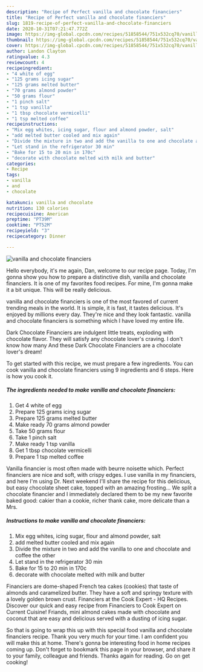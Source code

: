 ```yaml
---
description: "Recipe of Perfect vanilla and chocolate financiers"
title: "Recipe of Perfect vanilla and chocolate financiers"
slug: 1819-recipe-of-perfect-vanilla-and-chocolate-financiers
date: 2020-10-31T07:21:47.772Z
image: https://img-global.cpcdn.com/recipes/51858544/751x532cq70/vanilla-and-chocolate-financiers-recipe-main-photo.jpg
thumbnail: https://img-global.cpcdn.com/recipes/51858544/751x532cq70/vanilla-and-chocolate-financiers-recipe-main-photo.jpg
cover: https://img-global.cpcdn.com/recipes/51858544/751x532cq70/vanilla-and-chocolate-financiers-recipe-main-photo.jpg
author: Landon Clayton
ratingvalue: 4.3
reviewcount: 4
recipeingredient:
- "4 white of egg"
- "125 grams icing sugar"
- "125 grams melted butter"
- "70 grams almond powder"
- "50 grams flour"
- "1 pinch salt"
- "1 tsp vanilla"
- "1 tbsp chocolate vermicelli"
- "1 tsp melted coffee"
recipeinstructions:
- "Mix egg whites, icing sugar, flour and almond powder, salt"
- "add melted butter cooled and mix again"
- "Divide the mixture in two and add the vanilla to one and chocolate and coffee the other"
- "Let stand in the refrigerator 30 min"
- "Bake for 15 to 20 min in 170c"
- "decorate with chocolate melted with milk and butter"
categories:
- Recipe
tags:
- vanilla
- and
- chocolate

katakunci: vanilla and chocolate 
nutrition: 130 calories
recipecuisine: American
preptime: "PT39M"
cooktime: "PT52M"
recipeyield: "3"
recipecategory: Dinner

---
```



![vanilla and chocolate financiers](https://img-global.cpcdn.com/recipes/51858544/751x532cq70/vanilla-and-chocolate-financiers-recipe-main-photo.jpg)

Hello everybody, it's me again, Dan, welcome to our recipe page. Today, I'm gonna show you how to prepare a distinctive dish, vanilla and chocolate financiers. It is one of my favorites food recipes. For mine, I'm gonna make it a bit unique. This will be really delicious.

vanilla and chocolate financiers is one of the most favored of current trending meals in the world. It is simple, it is fast, it tastes delicious. It's enjoyed by millions every day. They're nice and they look fantastic. vanilla and chocolate financiers is something which I have loved my entire life.

Dark Chocolate Financiers are indulgent little treats, exploding with chocolate flavor. They will satisfy any chocolate lover&#39;s craving. I don&#39;t know how many And these Dark Chocolate Financiers are a chocolate lover&#39;s dream!


To get started with this recipe, we must prepare a few ingredients. You can cook vanilla and chocolate financiers using 9 ingredients and 6 steps. Here is how you cook it.

<!--inarticleads1-->

##### The ingredients needed to make vanilla and chocolate financiers:

1. Get 4 white of egg
1. Prepare 125 grams icing sugar
1. Prepare 125 grams melted butter
1. Make ready 70 grams almond powder
1. Take 50 grams flour
1. Take 1 pinch salt
1. Make ready 1 tsp vanilla
1. Get 1 tbsp chocolate vermicelli
1. Prepare 1 tsp melted coffee


Vanilla financier is most often made with beurre noisette which. Perfect financiers are nice and soft, with crispy edges. I use vanilla in my financiers, and here I&#39;m using Dr. Next weekend I&#39;ll share the recipe for this delicious, but easy chocolate sheet cake, topped with an amazing frosting… We split a chocolate financier and I immediately declared them to be my new favorite baked good: cakier than a cookie, richer thank cake, more delicate than a Mrs. 

<!--inarticleads2-->

##### Instructions to make vanilla and chocolate financiers:

1. Mix egg whites, icing sugar, flour and almond powder, salt
1. add melted butter cooled and mix again
1. Divide the mixture in two and add the vanilla to one and chocolate and coffee the other
1. Let stand in the refrigerator 30 min
1. Bake for 15 to 20 min in 170c
1. decorate with chocolate melted with milk and butter


Financiers are dome-shaped French tea cakes (cookies) that taste of almonds and caramelized butter. They have a soft and springy texture with a lovely golden brown crust. Financiers at the Cook Expert - HQ Recipes. Discover our quick and easy recipe from Financiers to Cook Expert on Current Cuisine! Friands, mini almond cakes made with chocolate and coconut that are easy and delicious served with a dusting of icing sugar. 

So that is going to wrap this up with this special food vanilla and chocolate financiers recipe. Thank you very much for your time. I am confident you will make this at home. There's gonna be interesting food in home recipes coming up. Don't forget to bookmark this page in your browser, and share it to your family, colleague and friends. Thanks again for reading. Go on get cooking!
